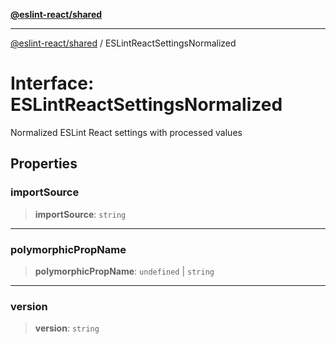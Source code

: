 [**@eslint-react/shared**](../README.md)

***

[@eslint-react/shared](../README.md) / ESLintReactSettingsNormalized

# Interface: ESLintReactSettingsNormalized

Normalized ESLint React settings with processed values

## Properties

### importSource

> **importSource**: `string`

***

### polymorphicPropName

> **polymorphicPropName**: `undefined` \| `string`

***

### version

> **version**: `string`
